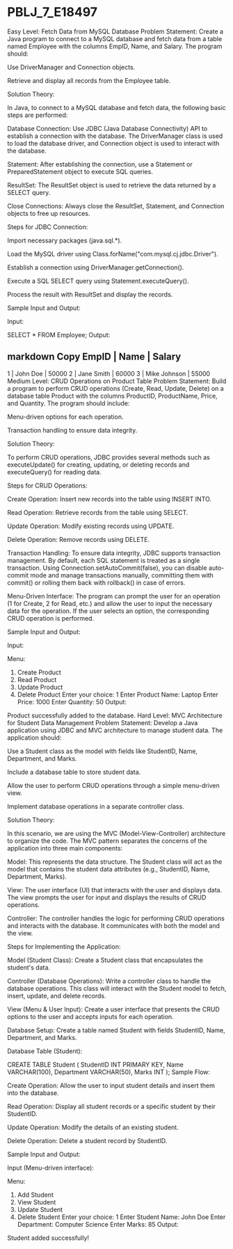 # PBLJ_7_E18497

Easy Level: Fetch Data from MySQL Database
Problem Statement: Create a Java program to connect to a MySQL database and fetch data from a table named Employee with the columns EmpID, Name, and Salary. The program should:

Use DriverManager and Connection objects.

Retrieve and display all records from the Employee table.

Solution Theory:

In Java, to connect to a MySQL database and fetch data, the following basic steps are performed:

Database Connection: Use JDBC (Java Database Connectivity) API to establish a connection with the database. The DriverManager class is used to load the database driver, and Connection object is used to interact with the database.

Statement: After establishing the connection, use a Statement or PreparedStatement object to execute SQL queries.

ResultSet: The ResultSet object is used to retrieve the data returned by a SELECT query.

Close Connections: Always close the ResultSet, Statement, and Connection objects to free up resources.

Steps for JDBC Connection:

Import necessary packages (java.sql.*).

Load the MySQL driver using Class.forName("com.mysql.cj.jdbc.Driver").

Establish a connection using DriverManager.getConnection().

Execute a SQL SELECT query using Statement.executeQuery().

Process the result with ResultSet and display the records.

Sample Input and Output:

Input:
 
SELECT * FROM Employee;
Output:

markdown
Copy
EmpID | Name         | Salary
--------------------------------
1     | John Doe     | 50000
2     | Jane Smith   | 60000
3     | Mike Johnson | 55000
Medium Level: CRUD Operations on Product Table
Problem Statement: Build a program to perform CRUD operations (Create, Read, Update, Delete) on a database table Product with the columns ProductID, ProductName, Price, and Quantity. The program should include:

Menu-driven options for each operation.

Transaction handling to ensure data integrity.

Solution Theory:

To perform CRUD operations, JDBC provides several methods such as executeUpdate() for creating, updating, or deleting records and executeQuery() for reading data.

Steps for CRUD Operations:

Create Operation: Insert new records into the table using INSERT INTO.

Read Operation: Retrieve records from the table using SELECT.

Update Operation: Modify existing records using UPDATE.

Delete Operation: Remove records using DELETE.

Transaction Handling: To ensure data integrity, JDBC supports transaction management. By default, each SQL statement is treated as a single transaction. Using Connection.setAutoCommit(false), you can disable auto-commit mode and manage transactions manually, committing them with commit() or rolling them back with rollback() in case of errors.

Menu-Driven Interface: The program can prompt the user for an operation (1 for Create, 2 for Read, etc.) and allow the user to input the necessary data for the operation. If the user selects an option, the corresponding CRUD operation is performed.

Sample Input and Output:

Input:
 
 
Menu:
1. Create Product
2. Read Product
3. Update Product
4. Delete Product
Enter your choice: 1
Enter Product Name: Laptop
Enter Price: 1000
Enter Quantity: 50
Output:

 
Product successfully added to the database.
Hard Level: MVC Architecture for Student Data Management
Problem Statement: Develop a Java application using JDBC and MVC architecture to manage student data. The application should:

Use a Student class as the model with fields like StudentID, Name, Department, and Marks.

Include a database table to store student data.

Allow the user to perform CRUD operations through a simple menu-driven view.

Implement database operations in a separate controller class.

Solution Theory:

In this scenario, we are using the MVC (Model-View-Controller) architecture to organize the code. The MVC pattern separates the concerns of the application into three main components:

Model: This represents the data structure. The Student class will act as the model that contains the student data attributes (e.g., StudentID, Name, Department, Marks).

View: The user interface (UI) that interacts with the user and displays data. The view prompts the user for input and displays the results of CRUD operations.

Controller: The controller handles the logic for performing CRUD operations and interacts with the database. It communicates with both the model and the view.

Steps for Implementing the Application:

Model (Student Class): Create a Student class that encapsulates the student's data.

Controller (Database Operations): Write a controller class to handle the database operations. This class will interact with the Student model to fetch, insert, update, and delete records.

View (Menu & User Input): Create a user interface that presents the CRUD options to the user and accepts inputs for each operation.

Database Setup: Create a table named Student with fields StudentID, Name, Department, and Marks.

Database Table (Student):

 
CREATE TABLE Student (
    StudentID INT PRIMARY KEY,
    Name VARCHAR(100),
    Department VARCHAR(50),
    Marks INT
);
Sample Flow:

Create Operation: Allow the user to input student details and insert them into the database.

Read Operation: Display all student records or a specific student by their StudentID.

Update Operation: Modify the details of an existing student.

Delete Operation: Delete a student record by StudentID.

Sample Input and Output:

Input (Menu-driven interface):

 
Menu:
1. Add Student
2. View Student
3. Update Student
4. Delete Student
Enter your choice: 1
Enter Student Name: John Doe
Enter Department: Computer Science
Enter Marks: 85
Output:
 
Student added successfully!
